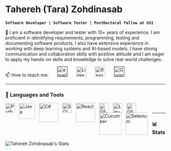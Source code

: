 # Tahereh (Tara) Zohdinasab

**`Software Developer | Software Tester | PostDoctoral Fellow at USI `**

🔭 I am a software developer and tester with 10+ years of experience. I am proficient in identifying requirements, programming, testing and documenting software products. I also have extensive experience in working with deep learning systems and AI-based models. I have strong communication and collaboration skills with positive attitude and I am eager to apply my hands-on skills and knowledge to solve real-world challenges.

📫 How to reach me:
&#8287;&#8287;&#8287;&#8287;&#8287;
<a href=""><img width="32px" alt="email" title="Email" src="https://imaginethatcreative.net/blog/wp-content/uploads/2023/06/2250206.png"/></a>
&#8287;&#8287;&#8287;&#8287;&#8287;
<a href="[https://www.linkedin.com/in/tahereh/](https://ch.linkedin.com/in/tahereh-zohdinasab-8458b191)"><img width="32px" alt="LinkedIn" title="LinkedIn" src="https://cdn.jsdelivr.net/gh/devicons/devicon@latest/icons/linkedin/linkedin-original.svg"/></a>
&#8287;&#8287;&#8287;&#8287;&#8287;
<a href="https://www.researchgate.net/profile/Tahereh_Zohdinasab"><img width="32px" alt="ReaserchGate" title="ReaserchGate" src="https://i.imgur.com/rAaUU6y.png"/></a>
&#8287;&#8287;&#8287;&#8287;&#8287;
<a href=""><img width="32px" alt="Google Scholar" title="Google Scholar" src="https://user-images.githubusercontent.com/66117993/96351906-8c452000-1084-11eb-926f-6536bd0c6d57.png"/></a>

---

### 🧰 Languages and Tools

<img align="left" alt="Python" title="Python" width="30px" style="padding-right:10px;" src="https://cdn.jsdelivr.net/gh/devicons/devicon/icons/python/python-plain.svg" />
<img align="left" alt="Java" title="Java" width="50px" style="padding-right:10px;" src="https://logowik.com/content/uploads/images/731_java.jpg" />
<img align="left" alt="C#" title="C#" width="60px" style="padding-right:10px;" src="https://www.codeguru.com/wp-content/uploads/2021/08/C-Sharp-Tutorials-696x392.png.webp" />
<img align="left" alt="SQL" title="SQL" width="30px" style="padding-right:10px;" src="https://e7.pngegg.com/pngimages/170/924/png-clipart-microsoft-sql-server-microsoft-azure-sql-database-microsoft-text-logo-thumbnail.png" />
<img align="left" alt="React" title="React" width="60px" style="padding-right:10px;" src="https://onextrapixel.com/wp-content/uploads/2016/04/reactjs-thumb.jpg" />
<img align="left" alt="Git" title="Git" width="30px" style="padding-right:10px;" src="https://cdn.jsdelivr.net/gh/devicons/devicon/icons/git/git-original.svg" />
<img align="left" alt="Linux" title="Linux" width="30px" style="padding-right:10px;" src="https://cdn.jsdelivr.net/gh/devicons/devicon/icons/linux/linux-original.svg" />
<img align="left" alt="GitHub" title="GitHub" width="30px" style="padding-right:10px;" src="https://cdn.jsdelivr.net/gh/devicons/devicon/icons/github/github-original.svg" />
<img align="left" alt="Cucumber" title="Cucumber" width="70px" style="padding-right:10px;" src="https://miro.medium.com/v2/resize:fit:1400/format:webp/1*oPCrD81z6KzgA20OhiTIQg.png" />
<img align="left" alt="Selenium" title="Selenium" width="70px" style="padding-right:10px;" src="https://qph.cf2.quoracdn.net/main-qimg-4f5756f35a58534b9fb7c131123855bb" />
<br />

---

### 📊 Stats


![Tahereh Zohdinasab's Stats](https://github-readme-stats.vercel.app/api?username=Zohdit&theme=vue-dark&show_icons=true&hide_border=true&count_private=true)



<!-- ![GitHub Streak](https://streak-stats.demolab.com?user=ForrestKnight&theme=gruvbox&border_radius=4.5) -->


<!--
**Zohdit/Zohdit** is a ✨ _special_ ✨ repository because its `README.md` (this file) appears on your GitHub profile.

<img align="left" alt="Java" width="30px" style="padding-right:10px;" src="https://cdn.jsdelivr.net/gh/devicons/devicon/icons/java/java-original.svg"/>

Here are some ideas to get you started:
    ### Hi there 👋
- 🔭 I’m currently working on ...
- 🌱 I’m currently learning ...
- 👯 I’m looking to collaborate on ...
- 🤔 I’m looking for help with ...
- 💬 Ask me about ...
- 📫 How to reach me: ...
- 😄 Pronouns: ...
- ⚡ Fun fact: ...
-->
    
